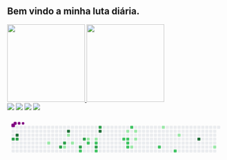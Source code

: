 ## Bem vindo a minha luta diária.
 <div>
  <a href="https://github.com/Augustobpinho">
  <img height="180em" src="https://github-readme-stats.vercel.app/api?username=augustobpinho&show_icons=true&theme=dracula&include_all_commits=true&count_private=true"/>
  <img height="180em" src="https://github-readme-stats.vercel.app/api/top-langs/?username=augustobpinho&layout=compact&langs_count=16&theme=dracula"/>
</div>
<div> 
  <a href="https://www.youtube.com/augustobpinho" target="_blank"><img src="https://img.shields.io/badge/-Youtube-%23EA4335?style=for-the-badge&logo=youtube&logoColor=white" target="_blank"></a>
  <a href="https://instagram.com/augustobpinho" target="_blank"><img src="https://img.shields.io/badge/-Instagram-%23E4405F?style=for-the-badge&logo=instagram&logoColor=white" target="_blank"></a>
  <a href = "mailto: augustobpinho@gmail.com"><img src="https://img.shields.io/badge/-Gmail-%23333?style=for-the-badge&logo=gmail&logoColor=white" target="_blank"></a>
  <a href="https://www.linkedin.com/in/augustobpinho" target="_blank"><img src="https://img.shields.io/badge/-LinkedIn-%230077B5?style=for-the-badge&logo=linkedin&logoColor=white" target="_blank"></a> 

 <svg viewBox="-16 -32 880 192" width="880" height="192" xmlns="http://www.w3.org/2000/svg"><desc>Generated with https://github.com/Platane/snk</desc><style>@keyframes c0{54.48%{fill:var(--c3)}54.5%,to{fill:var(--ce)}}@keyframes c1{69.34%{fill:var(--c4)}69.36%,to{fill:var(--ce)}}@keyframes c2{54.17%{fill:var(--c3)}54.19%,to{fill:var(--ce)}}@keyframes c3{4.32%{fill:var(--c1)}4.34%,to{fill:var(--ce)}}@keyframes c4{50.14%{fill:var(--c3)}50.16%,to{fill:var(--ce)}}@keyframes c5{49.53%{fill:var(--c3)}49.55%,to{fill:var(--ce)}}@keyframes c6{8.35%{fill:var(--c1)}8.37%,to{fill:var(--ce)}}@keyframes c7{65.01%{fill:var(--c4)}65.03%,to{fill:var(--ce)}}@keyframes c8{6.49%{fill:var(--c1)}6.51%,to{fill:var(--ce)}}@keyframes c9{7.42%{fill:var(--c1)}7.44%,to{fill:var(--ce)}}@keyframes ca{46.74%{fill:var(--c3)}46.76%,to{fill:var(--ce)}}@keyframes cb{43.33%{fill:var(--c2)}43.35%,to{fill:var(--ce)}}@keyframes cc{47.67%{fill:var(--c3)}47.69%,to{fill:var(--ce)}}@keyframes cd{12.06%{fill:var(--c1)}12.08%,to{fill:var(--ce)}}@keyframes ce{42.1%{fill:var(--c2)}42.12%,to{fill:var(--ce)}}@keyframes cf{12.68%{fill:var(--c1)}12.7%,to{fill:var(--ce)}}@keyframes cg{41.48%{fill:var(--c2)}41.5%,to{fill:var(--ce)}}@keyframes ch{45.5%{fill:var(--c3)}45.52%,to{fill:var(--ce)}}@keyframes ci{45.19%{fill:var(--c2)}45.21%,to{fill:var(--ce)}}@keyframes cj{62.22%{fill:var(--c3)}62.24%,to{fill:var(--ce)}}@keyframes ck{62.53%{fill:var(--c4)}62.55%,to{fill:var(--ce)}}@keyframes cl{35.9%{fill:var(--c2)}35.92%,to{fill:var(--ce)}}@keyframes cm{15.78%{fill:var(--c1)}15.8%,to{fill:var(--ce)}}@keyframes cn{35.59%{fill:var(--c2)}35.61%,to{fill:var(--ce)}}@keyframes co{35.28%{fill:var(--c2)}35.3%,to{fill:var(--ce)}}@keyframes cp{34.97%{fill:var(--c2)}34.99%,to{fill:var(--ce)}}@keyframes cq{37.45%{fill:var(--c2)}37.47%,to{fill:var(--ce)}}@keyframes cr{17.95%{fill:var(--c1)}17.97%,to{fill:var(--ce)}}@keyframes cs{16.4%{fill:var(--c1)}16.42%,to{fill:var(--ce)}}@keyframes ct{17.02%{fill:var(--c1)}17.04%,to{fill:var(--ce)}}@keyframes cu{32.5%{fill:var(--c2)}32.52%,to{fill:var(--ce)}}@keyframes cv{21.97%{fill:var(--c1)}21.99%,to{fill:var(--ce)}}@keyframes cw{30.95%{fill:var(--c2)}30.97%,to{fill:var(--ce)}}@keyframes cx{23.83%{fill:var(--c1)}23.85%,to{fill:var(--ce)}}@keyframes cy{83.89%{fill:var(--c4)}83.91%,to{fill:var(--ce)}}@keyframes cz{27.54%{fill:var(--c1)}27.56%,to{fill:var(--ce)}}@keyframes u0{4.32%{transform:scale(0,1)}4.34%,6.49%{transform:scale(.08,1)}6.51%,7.42%{transform:scale(.15,1)}7.44%,8.35%{transform:scale(.23,1)}12.06%,8.37%{transform:scale(.31,1)}12.08%,12.68%{transform:scale(.38,1)}12.7%,15.78%{transform:scale(.46,1)}15.8%,16.4%{transform:scale(.54,1)}16.42%,17.02%{transform:scale(.62,1)}17.04%,17.95%{transform:scale(.69,1)}17.97%,21.97%{transform:scale(.77,1)}21.99%,23.83%{transform:scale(.85,1)}23.85%,27.54%{transform:scale(.92,1)}27.56%,to{transform:scale(1,1)}}@keyframes u1{30.95%{transform:scale(0,1)}30.97%,32.5%{transform:scale(.09,1)}32.52%,34.97%{transform:scale(.18,1)}34.99%,35.28%{transform:scale(.27,1)}35.3%,35.59%{transform:scale(.36,1)}35.61%,35.9%{transform:scale(.45,1)}35.92%,37.45%{transform:scale(.55,1)}37.47%,41.48%{transform:scale(.64,1)}41.5%,42.1%{transform:scale(.73,1)}42.12%,43.33%{transform:scale(.82,1)}43.35%,45.19%{transform:scale(.91,1)}45.21%,to{transform:scale(1,1)}}@keyframes u2{45.5%{transform:scale(0,1)}45.52%,46.74%{transform:scale(.13,1)}46.76%,47.67%{transform:scale(.25,1)}47.69%,49.53%{transform:scale(.38,1)}49.55%,50.14%{transform:scale(.5,1)}50.16%,54.17%{transform:scale(.63,1)}54.19%,54.48%{transform:scale(.75,1)}54.5%,62.22%{transform:scale(.88,1)}62.24%,to{transform:scale(1,1)}}@keyframes u3{62.53%{transform:scale(0,1)}62.55%,65.01%{transform:scale(.25,1)}65.03%,69.34%{transform:scale(.5,1)}69.36%,83.89%{transform:scale(.75,1)}83.91%,to{transform:scale(1,1)}}@keyframes s0{0%,99.69%{transform:translate(0,-16px)}.31%{transform:translate(0,0)}3.1%,96.59%{transform:translate(144px,0)}4.33%{transform:translate(144px,64px)}49.85%,5.26%{transform:translate(192px,64px)}5.57%{transform:translate(192px,48px)}6.19%,94.12%{transform:translate(224px,48px)}6.5%{transform:translate(224px,32px)}6.81%{transform:translate(240px,32px)}7.43%{transform:translate(240px,64px)}7.74%{transform:translate(224px,64px)}8.05%{transform:translate(224px,80px)}8.36%{transform:translate(208px,80px)}8.67%{transform:translate(208px,96px)}9.6%{transform:translate(256px,96px)}10.22%{transform:translate(256px,64px)}10.53%,47.06%{transform:translate(272px,64px)}11.15%{transform:translate(272px,32px)}11.76%{transform:translate(304px,32px)}12.07%{transform:translate(304px,48px)}14.55%{transform:translate(432px,48px)}14.86%{transform:translate(432px,32px)}15.48%{transform:translate(464px,32px)}15.79%{transform:translate(464px,16px)}16.41%{transform:translate(496px,16px)}17.03%{transform:translate(496px,48px)}17.34%{transform:translate(480px,48px)}17.96%{transform:translate(480px,80px)}19.81%{transform:translate(576px,80px)}20.12%{transform:translate(576px,64px)}20.74%{transform:translate(608px,64px)}21.98%{transform:translate(608px,0)}23.22%{transform:translate(672px,0)}23.84%{transform:translate(672px,32px)}26.63%{transform:translate(816px,32px)}27.55%{transform:translate(816px,80px)}30.65%{transform:translate(656px,80px)}30.96%{transform:translate(656px,96px)}31.27%{transform:translate(640px,96px)}31.58%{transform:translate(640px,80px)}34.98%{transform:translate(464px,80px)}35.6%{transform:translate(464px,48px)}35.91%{transform:translate(448px,48px)}36.22%{transform:translate(448px,32px)}36.84%{transform:translate(480px,32px)}37.46%{transform:translate(480px,0)}39.63%{transform:translate(368px,0)}40.25%{transform:translate(368px,32px)}40.87%{transform:translate(336px,32px)}41.49%{transform:translate(336px,64px)}42.41%,47.37%{transform:translate(288px,64px)}43.03%{transform:translate(288px,96px)}43.34%{transform:translate(272px,96px)}43.65%{transform:translate(272px,112px)}44.89%{transform:translate(336px,112px)}45.51%{transform:translate(336px,80px)}46.75%{transform:translate(272px,80px)}47.68%{transform:translate(288px,48px)}49.23%{transform:translate(208px,48px)}49.54%{transform:translate(208px,64px)}50.15%{transform:translate(192px,80px)}50.46%{transform:translate(176px,80px)}51.08%{transform:translate(176px,48px)}54.49%{transform:translate(0,48px)}55.11%{transform:translate(0,16px)}59.13%{transform:translate(208px,16px)}59.44%{transform:translate(208px,0)}62.23%{transform:translate(352px,0)}62.54%{transform:translate(352px,16px)}69.04%{transform:translate(16px,16px)}69.35%{transform:translate(16px,32px)}83.59%{transform:translate(752px,32px)}83.9%{transform:translate(752px,48px)}94.74%{transform:translate(224px,16px)}96.28%{transform:translate(144px,16px)}96.9%{transform:translate(128px,0)}97.21%{transform:translate(128px,-16px)}}@keyframes s1{0%,99.69%{transform:translate(16px,-16px)}.31%{transform:translate(0,-16px)}.62%{transform:translate(0,0)}3.41%,96.9%{transform:translate(144px,0)}4.64%{transform:translate(144px,64px)}5.57%,50.15%{transform:translate(192px,64px)}5.88%{transform:translate(192px,48px)}6.5%,94.43%{transform:translate(224px,48px)}6.81%{transform:translate(224px,32px)}7.12%{transform:translate(240px,32px)}7.74%{transform:translate(240px,64px)}8.05%{transform:translate(224px,64px)}8.36%{transform:translate(224px,80px)}8.67%{transform:translate(208px,80px)}8.98%{transform:translate(208px,96px)}9.91%{transform:translate(256px,96px)}10.53%{transform:translate(256px,64px)}10.84%,47.37%{transform:translate(272px,64px)}11.46%{transform:translate(272px,32px)}12.07%{transform:translate(304px,32px)}12.38%{transform:translate(304px,48px)}14.86%{transform:translate(432px,48px)}15.17%{transform:translate(432px,32px)}15.79%{transform:translate(464px,32px)}16.1%{transform:translate(464px,16px)}16.72%{transform:translate(496px,16px)}17.34%{transform:translate(496px,48px)}17.65%{transform:translate(480px,48px)}18.27%{transform:translate(480px,80px)}20.12%{transform:translate(576px,80px)}20.43%{transform:translate(576px,64px)}21.05%{transform:translate(608px,64px)}22.29%{transform:translate(608px,0)}23.53%{transform:translate(672px,0)}24.15%{transform:translate(672px,32px)}26.93%{transform:translate(816px,32px)}27.86%{transform:translate(816px,80px)}30.96%{transform:translate(656px,80px)}31.27%{transform:translate(656px,96px)}31.58%{transform:translate(640px,96px)}31.89%{transform:translate(640px,80px)}35.29%{transform:translate(464px,80px)}35.91%{transform:translate(464px,48px)}36.22%{transform:translate(448px,48px)}36.53%{transform:translate(448px,32px)}37.15%{transform:translate(480px,32px)}37.77%{transform:translate(480px,0)}39.94%{transform:translate(368px,0)}40.56%{transform:translate(368px,32px)}41.18%{transform:translate(336px,32px)}41.8%{transform:translate(336px,64px)}42.72%,47.68%{transform:translate(288px,64px)}43.34%{transform:translate(288px,96px)}43.65%{transform:translate(272px,96px)}43.96%{transform:translate(272px,112px)}45.2%{transform:translate(336px,112px)}45.82%{transform:translate(336px,80px)}47.06%{transform:translate(272px,80px)}47.99%{transform:translate(288px,48px)}49.54%{transform:translate(208px,48px)}49.85%{transform:translate(208px,64px)}50.46%{transform:translate(192px,80px)}50.77%{transform:translate(176px,80px)}51.39%{transform:translate(176px,48px)}54.8%{transform:translate(0,48px)}55.42%{transform:translate(0,16px)}59.44%{transform:translate(208px,16px)}59.75%{transform:translate(208px,0)}62.54%{transform:translate(352px,0)}62.85%{transform:translate(352px,16px)}69.35%{transform:translate(16px,16px)}69.66%{transform:translate(16px,32px)}83.9%{transform:translate(752px,32px)}84.21%{transform:translate(752px,48px)}95.05%{transform:translate(224px,16px)}96.59%{transform:translate(144px,16px)}97.21%{transform:translate(128px,0)}97.52%{transform:translate(128px,-16px)}}@keyframes s2{0%,99.69%{transform:translate(32px,-16px)}.62%{transform:translate(0,-16px)}.93%{transform:translate(0,0)}3.72%,97.21%{transform:translate(144px,0)}4.95%{transform:translate(144px,64px)}5.88%,50.46%{transform:translate(192px,64px)}6.19%{transform:translate(192px,48px)}6.81%,94.74%{transform:translate(224px,48px)}7.12%{transform:translate(224px,32px)}7.43%{transform:translate(240px,32px)}8.05%{transform:translate(240px,64px)}8.36%{transform:translate(224px,64px)}8.67%{transform:translate(224px,80px)}8.98%{transform:translate(208px,80px)}9.29%{transform:translate(208px,96px)}10.22%{transform:translate(256px,96px)}10.84%{transform:translate(256px,64px)}11.15%,47.68%{transform:translate(272px,64px)}11.76%{transform:translate(272px,32px)}12.38%{transform:translate(304px,32px)}12.69%{transform:translate(304px,48px)}15.17%{transform:translate(432px,48px)}15.48%{transform:translate(432px,32px)}16.1%{transform:translate(464px,32px)}16.41%{transform:translate(464px,16px)}17.03%{transform:translate(496px,16px)}17.65%{transform:translate(496px,48px)}17.96%{transform:translate(480px,48px)}18.58%{transform:translate(480px,80px)}20.43%{transform:translate(576px,80px)}20.74%{transform:translate(576px,64px)}21.36%{transform:translate(608px,64px)}22.6%{transform:translate(608px,0)}23.84%{transform:translate(672px,0)}24.46%{transform:translate(672px,32px)}27.24%{transform:translate(816px,32px)}28.17%{transform:translate(816px,80px)}31.27%{transform:translate(656px,80px)}31.58%{transform:translate(656px,96px)}31.89%{transform:translate(640px,96px)}32.2%{transform:translate(640px,80px)}35.6%{transform:translate(464px,80px)}36.22%{transform:translate(464px,48px)}36.53%{transform:translate(448px,48px)}36.84%{transform:translate(448px,32px)}37.46%{transform:translate(480px,32px)}38.08%{transform:translate(480px,0)}40.25%{transform:translate(368px,0)}40.87%{transform:translate(368px,32px)}41.49%{transform:translate(336px,32px)}42.11%{transform:translate(336px,64px)}43.03%,47.99%{transform:translate(288px,64px)}43.65%{transform:translate(288px,96px)}43.96%{transform:translate(272px,96px)}44.27%{transform:translate(272px,112px)}45.51%{transform:translate(336px,112px)}46.13%{transform:translate(336px,80px)}47.37%{transform:translate(272px,80px)}48.3%{transform:translate(288px,48px)}49.85%{transform:translate(208px,48px)}50.15%{transform:translate(208px,64px)}50.77%{transform:translate(192px,80px)}51.08%{transform:translate(176px,80px)}51.7%{transform:translate(176px,48px)}55.11%{transform:translate(0,48px)}55.73%{transform:translate(0,16px)}59.75%{transform:translate(208px,16px)}60.06%{transform:translate(208px,0)}62.85%{transform:translate(352px,0)}63.16%{transform:translate(352px,16px)}69.66%{transform:translate(16px,16px)}69.97%{transform:translate(16px,32px)}84.21%{transform:translate(752px,32px)}84.52%{transform:translate(752px,48px)}95.36%{transform:translate(224px,16px)}96.9%{transform:translate(144px,16px)}97.52%{transform:translate(128px,0)}97.83%{transform:translate(128px,-16px)}}@keyframes s3{0%,99.69%{transform:translate(48px,-16px)}.93%{transform:translate(0,-16px)}1.24%{transform:translate(0,0)}4.02%,97.52%{transform:translate(144px,0)}5.26%{transform:translate(144px,64px)}50.77%,6.19%{transform:translate(192px,64px)}6.5%{transform:translate(192px,48px)}7.12%,95.05%{transform:translate(224px,48px)}7.43%{transform:translate(224px,32px)}7.74%{transform:translate(240px,32px)}8.36%{transform:translate(240px,64px)}8.67%{transform:translate(224px,64px)}8.98%{transform:translate(224px,80px)}9.29%{transform:translate(208px,80px)}9.6%{transform:translate(208px,96px)}10.53%{transform:translate(256px,96px)}11.15%{transform:translate(256px,64px)}11.46%,47.99%{transform:translate(272px,64px)}12.07%{transform:translate(272px,32px)}12.69%{transform:translate(304px,32px)}13%{transform:translate(304px,48px)}15.48%{transform:translate(432px,48px)}15.79%{transform:translate(432px,32px)}16.41%{transform:translate(464px,32px)}16.72%{transform:translate(464px,16px)}17.34%{transform:translate(496px,16px)}17.96%{transform:translate(496px,48px)}18.27%{transform:translate(480px,48px)}18.89%{transform:translate(480px,80px)}20.74%{transform:translate(576px,80px)}21.05%{transform:translate(576px,64px)}21.67%{transform:translate(608px,64px)}22.91%{transform:translate(608px,0)}24.15%{transform:translate(672px,0)}24.77%{transform:translate(672px,32px)}27.55%{transform:translate(816px,32px)}28.48%{transform:translate(816px,80px)}31.58%{transform:translate(656px,80px)}31.89%{transform:translate(656px,96px)}32.2%{transform:translate(640px,96px)}32.51%{transform:translate(640px,80px)}35.91%{transform:translate(464px,80px)}36.53%{transform:translate(464px,48px)}36.84%{transform:translate(448px,48px)}37.15%{transform:translate(448px,32px)}37.77%{transform:translate(480px,32px)}38.39%{transform:translate(480px,0)}40.56%{transform:translate(368px,0)}41.18%{transform:translate(368px,32px)}41.8%{transform:translate(336px,32px)}42.41%{transform:translate(336px,64px)}43.34%,48.3%{transform:translate(288px,64px)}43.96%{transform:translate(288px,96px)}44.27%{transform:translate(272px,96px)}44.58%{transform:translate(272px,112px)}45.82%{transform:translate(336px,112px)}46.44%{transform:translate(336px,80px)}47.68%{transform:translate(272px,80px)}48.61%{transform:translate(288px,48px)}50.15%{transform:translate(208px,48px)}50.46%{transform:translate(208px,64px)}51.08%{transform:translate(192px,80px)}51.39%{transform:translate(176px,80px)}52.01%{transform:translate(176px,48px)}55.42%{transform:translate(0,48px)}56.04%{transform:translate(0,16px)}60.06%{transform:translate(208px,16px)}60.37%{transform:translate(208px,0)}63.16%{transform:translate(352px,0)}63.47%{transform:translate(352px,16px)}69.97%{transform:translate(16px,16px)}70.28%{transform:translate(16px,32px)}84.52%{transform:translate(752px,32px)}84.83%{transform:translate(752px,48px)}95.67%{transform:translate(224px,16px)}97.21%{transform:translate(144px,16px)}97.83%{transform:translate(128px,0)}98.14%{transform:translate(128px,-16px)}}:root{--cb:#1b1f230a;--cs:purple;--ce:#ebedf0;--c0:#ebedf0;--c1:#9be9a8;--c2:#40c463;--c3:#30a14e;--c4:#216e39}@media (prefers-color-scheme:dark){:root{--cb:#1b1f230a;--cs:purple;--ce:#161b22;--c1:#01311f;--c2:#034525;--c3:#0f6d31;--c4:#00c647}}.c{shape-rendering:geometricPrecision;fill:var(--ce);stroke-width:1px;stroke:var(--cb);animation:none 32300ms linear infinite}.c.c0{fill:var(--c3);animation-name:c0}.c.c1{fill:var(--c4);animation-name:c1}.c.c2{fill:var(--c3);animation-name:c2}.c.c3{fill:var(--c1);animation-name:c3}.c.c4,.c.c5{fill:var(--c3);animation-name:c4}.c.c5{animation-name:c5}.c.c6{fill:var(--c1);animation-name:c6}.c.c7{fill:var(--c4);animation-name:c7}.c.c8,.c.c9{fill:var(--c1);animation-name:c8}.c.c9{animation-name:c9}.c.ca{fill:var(--c3);animation-name:ca}.c.cb{fill:var(--c2);animation-name:cb}.c.cc{fill:var(--c3);animation-name:cc}.c.cd{fill:var(--c1);animation-name:cd}.c.ce{fill:var(--c2);animation-name:ce}.c.cf{fill:var(--c1);animation-name:cf}.c.cg{fill:var(--c2);animation-name:cg}.c.ch{fill:var(--c3);animation-name:ch}.c.ci{fill:var(--c2);animation-name:ci}.c.cj{fill:var(--c3);animation-name:cj}.c.ck{fill:var(--c4);animation-name:ck}.c.cl{fill:var(--c2);animation-name:cl}.c.cm{fill:var(--c1);animation-name:cm}.c.cn{fill:var(--c2);animation-name:cn}.c.co,.c.cp,.c.cq{fill:var(--c2);animation-name:co}.c.cp,.c.cq{animation-name:cp}.c.cq{animation-name:cq}.c.cr,.c.cs,.c.ct{fill:var(--c1);animation-name:cr}.c.cs,.c.ct{animation-name:cs}.c.ct{animation-name:ct}.c.cu{fill:var(--c2);animation-name:cu}.c.cv{fill:var(--c1);animation-name:cv}.c.cw{fill:var(--c2);animation-name:cw}.c.cx{fill:var(--c1);animation-name:cx}.c.cy{fill:var(--c4);animation-name:cy}.c.cz{fill:var(--c1);animation-name:cz}.s,.u{animation:none linear 32300ms infinite}.u,.u.u0{transform-origin:0 0}.u{transform:scale(0,1)}.u.u0{fill:var(--c1);animation-name:u0}.u.u1{fill:var(--c2);animation-name:u1;transform-origin:306.2px 0}.u.u2{fill:var(--c3);animation-name:u2;transform-origin:565.3px 0}.u.u3{fill:var(--c4);animation-name:u3;transform-origin:753.8px 0}.s{shape-rendering:geometricPrecision;fill:var(--cs)}.s.s0{transform:translate(0,-16px);animation-name:s0}.s.s1{transform:translate(16px,-16px);animation-name:s1}.s.s2{transform:translate(32px,-16px);animation-name:s2}.s.s3{transform:translate(48px,-16px);animation-name:s3}</style><rect class="c" x="2" y="2" rx="2" ry="2" width="12" height="12"/><rect class="c" x="2" y="18" rx="2" ry="2" width="12" height="12"/><rect class="c" x="2" y="34" rx="2" ry="2" width="12" height="12"/><rect class="c c0" x="2" y="50" rx="2" ry="2" width="12" height="12"/><rect class="c" x="2" y="66" rx="2" ry="2" width="12" height="12"/><rect class="c" x="2" y="82" rx="2" ry="2" width="12" height="12"/><rect class="c" x="2" y="98" rx="2" ry="2" width="12" height="12"/><rect class="c" x="18" y="2" rx="2" ry="2" width="12" height="12"/><rect class="c" x="18" y="18" rx="2" ry="2" width="12" height="12"/><rect class="c c1" x="18" y="34" rx="2" ry="2" width="12" height="12"/><rect class="c c2" x="18" y="50" rx="2" ry="2" width="12" height="12"/><rect class="c" x="18" y="66" rx="2" ry="2" width="12" height="12"/><rect class="c" x="18" y="82" rx="2" ry="2" width="12" height="12"/><rect class="c" x="18" y="98" rx="2" ry="2" width="12" height="12"/><rect class="c" x="34" y="2" rx="2" ry="2" width="12" height="12"/><rect class="c" x="34" y="18" rx="2" ry="2" width="12" height="12"/><rect class="c" x="34" y="34" rx="2" ry="2" width="12" height="12"/><rect class="c" x="34" y="50" rx="2" ry="2" width="12" height="12"/><rect class="c" x="34" y="66" rx="2" ry="2" width="12" height="12"/><rect class="c" x="34" y="82" rx="2" ry="2" width="12" height="12"/><rect class="c" x="34" y="98" rx="2" ry="2" width="12" height="12"/><rect class="c" x="50" y="2" rx="2" ry="2" width="12" height="12"/><rect class="c" x="50" y="18" rx="2" ry="2" width="12" height="12"/><rect class="c" x="50" y="34" rx="2" ry="2" width="12" height="12"/><rect class="c" x="50" y="50" rx="2" ry="2" width="12" height="12"/><rect class="c" x="50" y="66" rx="2" ry="2" width="12" height="12"/><rect class="c" x="50" y="82" rx="2" ry="2" width="12" height="12"/><rect class="c" x="50" y="98" rx="2" ry="2" width="12" height="12"/><rect class="c" x="66" y="2" rx="2" ry="2" width="12" height="12"/><rect class="c" x="66" y="18" rx="2" ry="2" width="12" height="12"/><rect class="c" x="66" y="34" rx="2" ry="2" width="12" height="12"/><rect class="c" x="66" y="50" rx="2" ry="2" width="12" height="12"/><rect class="c" x="66" y="66" rx="2" ry="2" width="12" height="12"/><rect class="c" x="66" y="82" rx="2" ry="2" width="12" height="12"/><rect class="c" x="66" y="98" rx="2" ry="2" width="12" height="12"/><rect class="c" x="82" y="2" rx="2" ry="2" width="12" height="12"/><rect class="c" x="82" y="18" rx="2" ry="2" width="12" height="12"/><rect class="c" x="82" y="34" rx="2" ry="2" width="12" height="12"/><rect class="c" x="82" y="50" rx="2" ry="2" width="12" height="12"/><rect class="c" x="82" y="66" rx="2" ry="2" width="12" height="12"/><rect class="c" x="82" y="82" rx="2" ry="2" width="12" height="12"/><rect class="c" x="82" y="98" rx="2" ry="2" width="12" height="12"/><rect class="c" x="98" y="2" rx="2" ry="2" width="12" height="12"/><rect class="c" x="98" y="18" rx="2" ry="2" width="12" height="12"/><rect class="c" x="98" y="34" rx="2" ry="2" width="12" height="12"/><rect class="c" x="98" y="50" rx="2" ry="2" width="12" height="12"/><rect class="c" x="98" y="66" rx="2" ry="2" width="12" height="12"/><rect class="c" x="98" y="82" rx="2" ry="2" width="12" height="12"/><rect class="c" x="98" y="98" rx="2" ry="2" width="12" height="12"/><rect class="c" x="114" y="2" rx="2" ry="2" width="12" height="12"/><rect class="c" x="114" y="18" rx="2" ry="2" width="12" height="12"/><rect class="c" x="114" y="34" rx="2" ry="2" width="12" height="12"/><rect class="c" x="114" y="50" rx="2" ry="2" width="12" height="12"/><rect class="c" x="114" y="66" rx="2" ry="2" width="12" height="12"/><rect class="c" x="114" y="82" rx="2" ry="2" width="12" height="12"/><rect class="c" x="114" y="98" rx="2" ry="2" width="12" height="12"/><rect class="c" x="130" y="2" rx="2" ry="2" width="12" height="12"/><rect class="c" x="130" y="18" rx="2" ry="2" width="12" height="12"/><rect class="c" x="130" y="34" rx="2" ry="2" width="12" height="12"/><rect class="c" x="130" y="50" rx="2" ry="2" width="12" height="12"/><rect class="c" x="130" y="66" rx="2" ry="2" width="12" height="12"/><rect class="c" x="130" y="82" rx="2" ry="2" width="12" height="12"/><rect class="c" x="130" y="98" rx="2" ry="2" width="12" height="12"/><rect class="c" x="146" y="2" rx="2" ry="2" width="12" height="12"/><rect class="c" x="146" y="18" rx="2" ry="2" width="12" height="12"/><rect class="c" x="146" y="34" rx="2" ry="2" width="12" height="12"/><rect class="c" x="146" y="50" rx="2" ry="2" width="12" height="12"/><rect class="c c3" x="146" y="66" rx="2" ry="2" width="12" height="12"/><rect class="c" x="146" y="82" rx="2" ry="2" width="12" height="12"/><rect class="c" x="146" y="98" rx="2" ry="2" width="12" height="12"/><rect class="c" x="162" y="2" rx="2" ry="2" width="12" height="12"/><rect class="c" x="162" y="18" rx="2" ry="2" width="12" height="12"/><rect class="c" x="162" y="34" rx="2" ry="2" width="12" height="12"/><rect class="c" x="162" y="50" rx="2" ry="2" width="12" height="12"/><rect class="c" x="162" y="66" rx="2" ry="2" width="12" height="12"/><rect class="c" x="162" y="82" rx="2" ry="2" width="12" height="12"/><rect class="c" x="162" y="98" rx="2" ry="2" width="12" height="12"/><rect class="c" x="178" y="2" rx="2" ry="2" width="12" height="12"/><rect class="c" x="178" y="18" rx="2" ry="2" width="12" height="12"/><rect class="c" x="178" y="34" rx="2" ry="2" width="12" height="12"/><rect class="c" x="178" y="50" rx="2" ry="2" width="12" height="12"/><rect class="c" x="178" y="66" rx="2" ry="2" width="12" height="12"/><rect class="c" x="178" y="82" rx="2" ry="2" width="12" height="12"/><rect class="c" x="178" y="98" rx="2" ry="2" width="12" height="12"/><rect class="c" x="194" y="2" rx="2" ry="2" width="12" height="12"/><rect class="c" x="194" y="18" rx="2" ry="2" width="12" height="12"/><rect class="c" x="194" y="34" rx="2" ry="2" width="12" height="12"/><rect class="c" x="194" y="50" rx="2" ry="2" width="12" height="12"/><rect class="c" x="194" y="66" rx="2" ry="2" width="12" height="12"/><rect class="c c4" x="194" y="82" rx="2" ry="2" width="12" height="12"/><rect class="c" x="194" y="98" rx="2" ry="2" width="12" height="12"/><rect class="c" x="210" y="2" rx="2" ry="2" width="12" height="12"/><rect class="c" x="210" y="18" rx="2" ry="2" width="12" height="12"/><rect class="c" x="210" y="34" rx="2" ry="2" width="12" height="12"/><rect class="c" x="210" y="50" rx="2" ry="2" width="12" height="12"/><rect class="c c5" x="210" y="66" rx="2" ry="2" width="12" height="12"/><rect class="c c6" x="210" y="82" rx="2" ry="2" width="12" height="12"/><rect class="c" x="210" y="98" rx="2" ry="2" width="12" height="12"/><rect class="c" x="226" y="2" rx="2" ry="2" width="12" height="12"/><rect class="c c7" x="226" y="18" rx="2" ry="2" width="12" height="12"/><rect class="c c8" x="226" y="34" rx="2" ry="2" width="12" height="12"/><rect class="c" x="226" y="50" rx="2" ry="2" width="12" height="12"/><rect class="c" x="226" y="66" rx="2" ry="2" width="12" height="12"/><rect class="c" x="226" y="82" rx="2" ry="2" width="12" height="12"/><rect class="c" x="226" y="98" rx="2" ry="2" width="12" height="12"/><rect class="c" x="242" y="2" rx="2" ry="2" width="12" height="12"/><rect class="c" x="242" y="18" rx="2" ry="2" width="12" height="12"/><rect class="c" x="242" y="34" rx="2" ry="2" width="12" height="12"/><rect class="c" x="242" y="50" rx="2" ry="2" width="12" height="12"/><rect class="c c9" x="242" y="66" rx="2" ry="2" width="12" height="12"/><rect class="c" x="242" y="82" rx="2" ry="2" width="12" height="12"/><rect class="c" x="242" y="98" rx="2" ry="2" width="12" height="12"/><rect class="c" x="258" y="2" rx="2" ry="2" width="12" height="12"/><rect class="c" x="258" y="18" rx="2" ry="2" width="12" height="12"/><rect class="c" x="258" y="34" rx="2" ry="2" width="12" height="12"/><rect class="c" x="258" y="50" rx="2" ry="2" width="12" height="12"/><rect class="c" x="258" y="66" rx="2" ry="2" width="12" height="12"/><rect class="c" x="258" y="82" rx="2" ry="2" width="12" height="12"/><rect class="c" x="258" y="98" rx="2" ry="2" width="12" height="12"/><rect class="c" x="274" y="2" rx="2" ry="2" width="12" height="12"/><rect class="c" x="274" y="18" rx="2" ry="2" width="12" height="12"/><rect class="c" x="274" y="34" rx="2" ry="2" width="12" height="12"/><rect class="c" x="274" y="50" rx="2" ry="2" width="12" height="12"/><rect class="c" x="274" y="66" rx="2" ry="2" width="12" height="12"/><rect class="c ca" x="274" y="82" rx="2" ry="2" width="12" height="12"/><rect class="c cb" x="274" y="98" rx="2" ry="2" width="12" height="12"/><rect class="c" x="290" y="2" rx="2" ry="2" width="12" height="12"/><rect class="c" x="290" y="18" rx="2" ry="2" width="12" height="12"/><rect class="c" x="290" y="34" rx="2" ry="2" width="12" height="12"/><rect class="c cc" x="290" y="50" rx="2" ry="2" width="12" height="12"/><rect class="c" x="290" y="66" rx="2" ry="2" width="12" height="12"/><rect class="c" x="290" y="82" rx="2" ry="2" width="12" height="12"/><rect class="c" x="290" y="98" rx="2" ry="2" width="12" height="12"/><rect class="c" x="306" y="2" rx="2" ry="2" width="12" height="12"/><rect class="c" x="306" y="18" rx="2" ry="2" width="12" height="12"/><rect class="c" x="306" y="34" rx="2" ry="2" width="12" height="12"/><rect class="c cd" x="306" y="50" rx="2" ry="2" width="12" height="12"/><rect class="c ce" x="306" y="66" rx="2" ry="2" width="12" height="12"/><rect class="c" x="306" y="82" rx="2" ry="2" width="12" height="12"/><rect class="c" x="306" y="98" rx="2" ry="2" width="12" height="12"/><rect class="c" x="322" y="2" rx="2" ry="2" width="12" height="12"/><rect class="c" x="322" y="18" rx="2" ry="2" width="12" height="12"/><rect class="c" x="322" y="34" rx="2" ry="2" width="12" height="12"/><rect class="c" x="322" y="50" rx="2" ry="2" width="12" height="12"/><rect class="c" x="322" y="66" rx="2" ry="2" width="12" height="12"/><rect class="c" x="322" y="82" rx="2" ry="2" width="12" height="12"/><rect class="c" x="322" y="98" rx="2" ry="2" width="12" height="12"/><rect class="c" x="338" y="2" rx="2" ry="2" width="12" height="12"/><rect class="c" x="338" y="18" rx="2" ry="2" width="12" height="12"/><rect class="c" x="338" y="34" rx="2" ry="2" width="12" height="12"/><rect class="c cf" x="338" y="50" rx="2" ry="2" width="12" height="12"/><rect class="c cg" x="338" y="66" rx="2" ry="2" width="12" height="12"/><rect class="c ch" x="338" y="82" rx="2" ry="2" width="12" height="12"/><rect class="c ci" x="338" y="98" rx="2" ry="2" width="12" height="12"/><rect class="c cj" x="354" y="2" rx="2" ry="2" width="12" height="12"/><rect class="c ck" x="354" y="18" rx="2" ry="2" width="12" height="12"/><rect class="c" x="354" y="34" rx="2" ry="2" width="12" height="12"/><rect class="c" x="354" y="50" rx="2" ry="2" width="12" height="12"/><rect class="c" x="354" y="66" rx="2" ry="2" width="12" height="12"/><rect class="c" x="354" y="82" rx="2" ry="2" width="12" height="12"/><rect class="c" x="354" y="98" rx="2" ry="2" width="12" height="12"/><rect class="c" x="370" y="2" rx="2" ry="2" width="12" height="12"/><rect class="c" x="370" y="18" rx="2" ry="2" width="12" height="12"/><rect class="c" x="370" y="34" rx="2" ry="2" width="12" height="12"/><rect class="c" x="370" y="50" rx="2" ry="2" width="12" height="12"/><rect class="c" x="370" y="66" rx="2" ry="2" width="12" height="12"/><rect class="c" x="370" y="82" rx="2" ry="2" width="12" height="12"/><rect class="c" x="370" y="98" rx="2" ry="2" width="12" height="12"/><rect class="c" x="386" y="2" rx="2" ry="2" width="12" height="12"/><rect class="c" x="386" y="18" rx="2" ry="2" width="12" height="12"/><rect class="c" x="386" y="34" rx="2" ry="2" width="12" height="12"/><rect class="c" x="386" y="50" rx="2" ry="2" width="12" height="12"/><rect class="c" x="386" y="66" rx="2" ry="2" width="12" height="12"/><rect class="c" x="386" y="82" rx="2" ry="2" width="12" height="12"/><rect class="c" x="386" y="98" rx="2" ry="2" width="12" height="12"/><rect class="c" x="402" y="2" rx="2" ry="2" width="12" height="12"/><rect class="c" x="402" y="18" rx="2" ry="2" width="12" height="12"/><rect class="c" x="402" y="34" rx="2" ry="2" width="12" height="12"/><rect class="c" x="402" y="50" rx="2" ry="2" width="12" height="12"/><rect class="c" x="402" y="66" rx="2" ry="2" width="12" height="12"/><rect class="c" x="402" y="82" rx="2" ry="2" width="12" height="12"/><rect class="c" x="402" y="98" rx="2" ry="2" width="12" height="12"/><rect class="c" x="418" y="2" rx="2" ry="2" width="12" height="12"/><rect class="c" x="418" y="18" rx="2" ry="2" width="12" height="12"/><rect class="c" x="418" y="34" rx="2" ry="2" width="12" height="12"/><rect class="c" x="418" y="50" rx="2" ry="2" width="12" height="12"/><rect class="c" x="418" y="66" rx="2" ry="2" width="12" height="12"/><rect class="c" x="418" y="82" rx="2" ry="2" width="12" height="12"/><rect class="c" x="418" y="98" rx="2" ry="2" width="12" height="12"/><rect class="c" x="434" y="2" rx="2" ry="2" width="12" height="12"/><rect class="c" x="434" y="18" rx="2" ry="2" width="12" height="12"/><rect class="c" x="434" y="34" rx="2" ry="2" width="12" height="12"/><rect class="c" x="434" y="50" rx="2" ry="2" width="12" height="12"/><rect class="c" x="434" y="66" rx="2" ry="2" width="12" height="12"/><rect class="c" x="434" y="82" rx="2" ry="2" width="12" height="12"/><rect class="c" x="434" y="98" rx="2" ry="2" width="12" height="12"/><rect class="c" x="450" y="2" rx="2" ry="2" width="12" height="12"/><rect class="c" x="450" y="18" rx="2" ry="2" width="12" height="12"/><rect class="c" x="450" y="34" rx="2" ry="2" width="12" height="12"/><rect class="c cl" x="450" y="50" rx="2" ry="2" width="12" height="12"/><rect class="c" x="450" y="66" rx="2" ry="2" width="12" height="12"/><rect class="c" x="450" y="82" rx="2" ry="2" width="12" height="12"/><rect class="c" x="450" y="98" rx="2" ry="2" width="12" height="12"/><rect class="c" x="466" y="2" rx="2" ry="2" width="12" height="12"/><rect class="c cm" x="466" y="18" rx="2" ry="2" width="12" height="12"/><rect class="c" x="466" y="34" rx="2" ry="2" width="12" height="12"/><rect class="c cn" x="466" y="50" rx="2" ry="2" width="12" height="12"/><rect class="c co" x="466" y="66" rx="2" ry="2" width="12" height="12"/><rect class="c cp" x="466" y="82" rx="2" ry="2" width="12" height="12"/><rect class="c" x="466" y="98" rx="2" ry="2" width="12" height="12"/><rect class="c cq" x="482" y="2" rx="2" ry="2" width="12" height="12"/><rect class="c" x="482" y="18" rx="2" ry="2" width="12" height="12"/><rect class="c" x="482" y="34" rx="2" ry="2" width="12" height="12"/><rect class="c" x="482" y="50" rx="2" ry="2" width="12" height="12"/><rect class="c" x="482" y="66" rx="2" ry="2" width="12" height="12"/><rect class="c cr" x="482" y="82" rx="2" ry="2" width="12" height="12"/><rect class="c" x="482" y="98" rx="2" ry="2" width="12" height="12"/><rect class="c" x="498" y="2" rx="2" ry="2" width="12" height="12"/><rect class="c cs" x="498" y="18" rx="2" ry="2" width="12" height="12"/><rect class="c" x="498" y="34" rx="2" ry="2" width="12" height="12"/><rect class="c ct" x="498" y="50" rx="2" ry="2" width="12" height="12"/><rect class="c" x="498" y="66" rx="2" ry="2" width="12" height="12"/><rect class="c" x="498" y="82" rx="2" ry="2" width="12" height="12"/><rect class="c" x="498" y="98" rx="2" ry="2" width="12" height="12"/><rect class="c" x="514" y="2" rx="2" ry="2" width="12" height="12"/><rect class="c" x="514" y="18" rx="2" ry="2" width="12" height="12"/><rect class="c" x="514" y="34" rx="2" ry="2" width="12" height="12"/><rect class="c" x="514" y="50" rx="2" ry="2" width="12" height="12"/><rect class="c" x="514" y="66" rx="2" ry="2" width="12" height="12"/><rect class="c" x="514" y="82" rx="2" ry="2" width="12" height="12"/><rect class="c" x="514" y="98" rx="2" ry="2" width="12" height="12"/><rect class="c" x="530" y="2" rx="2" ry="2" width="12" height="12"/><rect class="c" x="530" y="18" rx="2" ry="2" width="12" height="12"/><rect class="c" x="530" y="34" rx="2" ry="2" width="12" height="12"/><rect class="c" x="530" y="50" rx="2" ry="2" width="12" height="12"/><rect class="c" x="530" y="66" rx="2" ry="2" width="12" height="12"/><rect class="c" x="530" y="82" rx="2" ry="2" width="12" height="12"/><rect class="c" x="530" y="98" rx="2" ry="2" width="12" height="12"/><rect class="c" x="546" y="2" rx="2" ry="2" width="12" height="12"/><rect class="c" x="546" y="18" rx="2" ry="2" width="12" height="12"/><rect class="c" x="546" y="34" rx="2" ry="2" width="12" height="12"/><rect class="c" x="546" y="50" rx="2" ry="2" width="12" height="12"/><rect class="c" x="546" y="66" rx="2" ry="2" width="12" height="12"/><rect class="c" x="546" y="82" rx="2" ry="2" width="12" height="12"/><rect class="c" x="546" y="98" rx="2" ry="2" width="12" height="12"/><rect class="c" x="562" y="2" rx="2" ry="2" width="12" height="12"/><rect class="c" x="562" y="18" rx="2" ry="2" width="12" height="12"/><rect class="c" x="562" y="34" rx="2" ry="2" width="12" height="12"/><rect class="c" x="562" y="50" rx="2" ry="2" width="12" height="12"/><rect class="c" x="562" y="66" rx="2" ry="2" width="12" height="12"/><rect class="c" x="562" y="82" rx="2" ry="2" width="12" height="12"/><rect class="c" x="562" y="98" rx="2" ry="2" width="12" height="12"/><rect class="c" x="578" y="2" rx="2" ry="2" width="12" height="12"/><rect class="c" x="578" y="18" rx="2" ry="2" width="12" height="12"/><rect class="c" x="578" y="34" rx="2" ry="2" width="12" height="12"/><rect class="c" x="578" y="50" rx="2" ry="2" width="12" height="12"/><rect class="c" x="578" y="66" rx="2" ry="2" width="12" height="12"/><rect class="c" x="578" y="82" rx="2" ry="2" width="12" height="12"/><rect class="c" x="578" y="98" rx="2" ry="2" width="12" height="12"/><rect class="c" x="594" y="2" rx="2" ry="2" width="12" height="12"/><rect class="c" x="594" y="18" rx="2" ry="2" width="12" height="12"/><rect class="c" x="594" y="34" rx="2" ry="2" width="12" height="12"/><rect class="c" x="594" y="50" rx="2" ry="2" width="12" height="12"/><rect class="c" x="594" y="66" rx="2" ry="2" width="12" height="12"/><rect class="c cu" x="594" y="82" rx="2" ry="2" width="12" height="12"/><rect class="c" x="594" y="98" rx="2" ry="2" width="12" height="12"/><rect class="c cv" x="610" y="2" rx="2" ry="2" width="12" height="12"/><rect class="c" x="610" y="18" rx="2" ry="2" width="12" height="12"/><rect class="c" x="610" y="34" rx="2" ry="2" width="12" height="12"/><rect class="c" x="610" y="50" rx="2" ry="2" width="12" height="12"/><rect class="c" x="610" y="66" rx="2" ry="2" width="12" height="12"/><rect class="c" x="610" y="82" rx="2" ry="2" width="12" height="12"/><rect class="c" x="610" y="98" rx="2" ry="2" width="12" height="12"/><rect class="c" x="626" y="2" rx="2" ry="2" width="12" height="12"/><rect class="c" x="626" y="18" rx="2" ry="2" width="12" height="12"/><rect class="c" x="626" y="34" rx="2" ry="2" width="12" height="12"/><rect class="c" x="626" y="50" rx="2" ry="2" width="12" height="12"/><rect class="c" x="626" y="66" rx="2" ry="2" width="12" height="12"/><rect class="c" x="626" y="82" rx="2" ry="2" width="12" height="12"/><rect class="c" x="626" y="98" rx="2" ry="2" width="12" height="12"/><rect class="c" x="642" y="2" rx="2" ry="2" width="12" height="12"/><rect class="c" x="642" y="18" rx="2" ry="2" width="12" height="12"/><rect class="c" x="642" y="34" rx="2" ry="2" width="12" height="12"/><rect class="c" x="642" y="50" rx="2" ry="2" width="12" height="12"/><rect class="c" x="642" y="66" rx="2" ry="2" width="12" height="12"/><rect class="c" x="642" y="82" rx="2" ry="2" width="12" height="12"/><rect class="c" x="642" y="98" rx="2" ry="2" width="12" height="12"/><rect class="c" x="658" y="2" rx="2" ry="2" width="12" height="12"/><rect class="c" x="658" y="18" rx="2" ry="2" width="12" height="12"/><rect class="c" x="658" y="34" rx="2" ry="2" width="12" height="12"/><rect class="c" x="658" y="50" rx="2" ry="2" width="12" height="12"/><rect class="c" x="658" y="66" rx="2" ry="2" width="12" height="12"/><rect class="c" x="658" y="82" rx="2" ry="2" width="12" height="12"/><rect class="c cw" x="658" y="98" rx="2" ry="2" width="12" height="12"/><rect class="c" x="674" y="2" rx="2" ry="2" width="12" height="12"/><rect class="c" x="674" y="18" rx="2" ry="2" width="12" height="12"/><rect class="c cx" x="674" y="34" rx="2" ry="2" width="12" height="12"/><rect class="c" x="674" y="50" rx="2" ry="2" width="12" height="12"/><rect class="c" x="674" y="66" rx="2" ry="2" width="12" height="12"/><rect class="c" x="674" y="82" rx="2" ry="2" width="12" height="12"/><rect class="c" x="674" y="98" rx="2" ry="2" width="12" height="12"/><rect class="c" x="690" y="2" rx="2" ry="2" width="12" height="12"/><rect class="c" x="690" y="18" rx="2" ry="2" width="12" height="12"/><rect class="c" x="690" y="34" rx="2" ry="2" width="12" height="12"/><rect class="c" x="690" y="50" rx="2" ry="2" width="12" height="12"/><rect class="c" x="690" y="66" rx="2" ry="2" width="12" height="12"/><rect class="c" x="690" y="82" rx="2" ry="2" width="12" height="12"/><rect class="c" x="690" y="98" rx="2" ry="2" width="12" height="12"/><rect class="c" x="706" y="2" rx="2" ry="2" width="12" height="12"/><rect class="c" x="706" y="18" rx="2" ry="2" width="12" height="12"/><rect class="c" x="706" y="34" rx="2" ry="2" width="12" height="12"/><rect class="c" x="706" y="50" rx="2" ry="2" width="12" height="12"/><rect class="c" x="706" y="66" rx="2" ry="2" width="12" height="12"/><rect class="c" x="706" y="82" rx="2" ry="2" width="12" height="12"/><rect class="c" x="706" y="98" rx="2" ry="2" width="12" height="12"/><rect class="c" x="722" y="2" rx="2" ry="2" width="12" height="12"/><rect class="c" x="722" y="18" rx="2" ry="2" width="12" height="12"/><rect class="c" x="722" y="34" rx="2" ry="2" width="12" height="12"/><rect class="c" x="722" y="50" rx="2" ry="2" width="12" height="12"/><rect class="c" x="722" y="66" rx="2" ry="2" width="12" height="12"/><rect class="c" x="722" y="82" rx="2" ry="2" width="12" height="12"/><rect class="c" x="722" y="98" rx="2" ry="2" width="12" height="12"/><rect class="c" x="738" y="2" rx="2" ry="2" width="12" height="12"/><rect class="c" x="738" y="18" rx="2" ry="2" width="12" height="12"/><rect class="c" x="738" y="34" rx="2" ry="2" width="12" height="12"/><rect class="c" x="738" y="50" rx="2" ry="2" width="12" height="12"/><rect class="c" x="738" y="66" rx="2" ry="2" width="12" height="12"/><rect class="c" x="738" y="82" rx="2" ry="2" width="12" height="12"/><rect class="c" x="738" y="98" rx="2" ry="2" width="12" height="12"/><rect class="c" x="754" y="2" rx="2" ry="2" width="12" height="12"/><rect class="c" x="754" y="18" rx="2" ry="2" width="12" height="12"/><rect class="c" x="754" y="34" rx="2" ry="2" width="12" height="12"/><rect class="c cy" x="754" y="50" rx="2" ry="2" width="12" height="12"/><rect class="c" x="754" y="66" rx="2" ry="2" width="12" height="12"/><rect class="c" x="754" y="82" rx="2" ry="2" width="12" height="12"/><rect class="c" x="754" y="98" rx="2" ry="2" width="12" height="12"/><rect class="c" x="770" y="2" rx="2" ry="2" width="12" height="12"/><rect class="c" x="770" y="18" rx="2" ry="2" width="12" height="12"/><rect class="c" x="770" y="34" rx="2" ry="2" width="12" height="12"/><rect class="c" x="770" y="50" rx="2" ry="2" width="12" height="12"/><rect class="c" x="770" y="66" rx="2" ry="2" width="12" height="12"/><rect class="c" x="770" y="82" rx="2" ry="2" width="12" height="12"/><rect class="c" x="770" y="98" rx="2" ry="2" width="12" height="12"/><rect class="c" x="786" y="2" rx="2" ry="2" width="12" height="12"/><rect class="c" x="786" y="18" rx="2" ry="2" width="12" height="12"/><rect class="c" x="786" y="34" rx="2" ry="2" width="12" height="12"/><rect class="c" x="786" y="50" rx="2" ry="2" width="12" height="12"/><rect class="c" x="786" y="66" rx="2" ry="2" width="12" height="12"/><rect class="c" x="786" y="82" rx="2" ry="2" width="12" height="12"/><rect class="c" x="786" y="98" rx="2" ry="2" width="12" height="12"/><rect class="c" x="802" y="2" rx="2" ry="2" width="12" height="12"/><rect class="c" x="802" y="18" rx="2" ry="2" width="12" height="12"/><rect class="c" x="802" y="34" rx="2" ry="2" width="12" height="12"/><rect class="c" x="802" y="50" rx="2" ry="2" width="12" height="12"/><rect class="c" x="802" y="66" rx="2" ry="2" width="12" height="12"/><rect class="c" x="802" y="82" rx="2" ry="2" width="12" height="12"/><rect class="c" x="802" y="98" rx="2" ry="2" width="12" height="12"/><rect class="c" x="818" y="2" rx="2" ry="2" width="12" height="12"/><rect class="c" x="818" y="18" rx="2" ry="2" width="12" height="12"/><rect class="c" x="818" y="34" rx="2" ry="2" width="12" height="12"/><rect class="c" x="818" y="50" rx="2" ry="2" width="12" height="12"/><rect class="c" x="818" y="66" rx="2" ry="2" width="12" height="12"/><rect class="c cz" x="818" y="82" rx="2" ry="2" width="12" height="12"/><rect class="c" x="818" y="98" rx="2" ry="2" width="12" height="12"/><rect class="c" x="834" y="2" rx="2" ry="2" width="12" height="12"/><rect class="u u0" height="12" width="306.8" x="0.0" y="144"/><rect class="u u1" height="12" width="259.7" x="306.2" y="144"/><rect class="u u2" height="12" width="189.0" x="565.3" y="144"/><rect class="u u3" height="12" width="94.8" x="753.8" y="144"/><rect class="s s0" x="0.8" y="0.8" width="14.4" height="14.4" rx="4.5" ry="4.5"/><rect class="s s1" x="1.8" y="1.8" width="12.3" height="12.3" rx="4.1" ry="4.1"/><rect class="s s2" x="2.6" y="2.6" width="10.8" height="10.8" rx="3.6" ry="3.6"/><rect class="s s3" x="3.0" y="3.0" width="9.9" height="9.9" rx="3.3" ry="3.3"/></svg>
 
</div>
